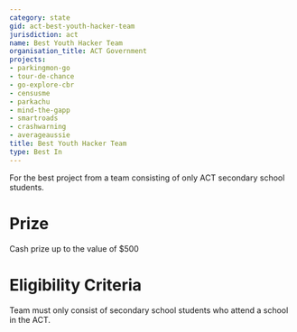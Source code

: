 ```yaml
---
category: state
gid: act-best-youth-hacker-team
jurisdiction: act
name: Best Youth Hacker Team
organisation_title: ACT Government
projects:
- parkingmon-go
- tour-de-chance
- go-explore-cbr
- censusme
- parkachu
- mind-the-gapp
- smartroads
- crashwarning
- averageaussie
title: Best Youth Hacker Team
type: Best In
---
```


For the best project from a team consisting of only ACT secondary school students.

# Prize
Cash prize up to the value of $500

# Eligibility Criteria
Team must only consist of secondary school students who attend a school in the ACT.